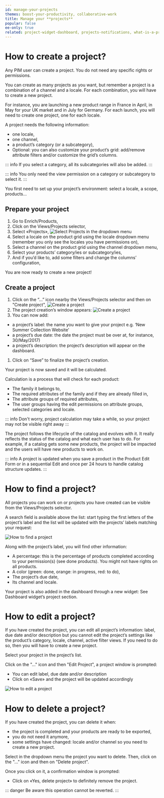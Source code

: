```yaml
---
id: manage-your-projects
themes: boost-your-productivity, collaborative-work
title: Manage your **projects**
popular: false
ee-only: true
related: project-widget-dashboard, projects-notifications, what-is-a-project
---
```


# How to create a project?

Any PIM user can create a project. You do not need any specific rights or permissions.

You can create as many projects as you want, but remember a project is a combination of a channel and a locale. For each combination, you will have to create a new project.

For instance, you are launching a new product range in France in April, in May for your UK market and in July for Germany. For each launch, you will need to create one project, one for each locale.

A project needs the following information:
- one locale,
- one channel,
- a product’s category (or a subcategory),
- Optional: you can also customize your product’s grid: add/remove attribute filters and/or customize the grid’s columns.

::: info
If you select a category, all its subcategories will also be added.
:::

::: info
You only need the view permission on a category or subcategory to select it.
:::

You first need to set up your project’s environment: select a locale, a scope, products...

## Prepare your project
1.  Go to Enrich/Products,
1.  Click on the Views/Projects selector,
1.  Select «Projects»,
![Select Projects in the dropdown menu](https://github.com/akeneo/pim-helpcenter/blob/6500d684b1694e44619272f2f29ddc8969455e25/content/md/productivity/img/Products-DropdownViewsProducts.png)
1.  Select a locale on the product grid using the locale dropdown menu (remember you only see the locales you have permissions on),
1.  Select a channel on the product grid using the channel dropdown menu,
1.  Select your products’ category/ies or subcategory/ies,
1.  And if you’d like to, add some filters and change the columns’ configuration,

You are now ready to create a new project!

## Create a project
1.  Click on the “...” icon nearby the Views/Projects selector and then on "Create project",
![Create a project](https://github.com/akeneo/pim-helpcenter/blob/6500d684b1694e44619272f2f29ddc8969455e25/content/md/productivity/img/Products_CreateProjectsDropdown.png)
1.  The project creation’s window appears:
![Create a project](https://github.com/akeneo/pim-helpcenter/blob/6500d684b1694e44619272f2f29ddc8969455e25/content/md/productivity/img/Products_CreateProjectsWizard1.png)
1.  You can now add:
  *   a project’s label: the name you want to give your project e.g. ‘New Summer Collection Website’
  *   a project’s due date: the date the project must be over at, for instance, 30/May/2017)
  *   a project’s description: the project’s description will appear on the dashboard.
1.  Click on “Save” to finalize the project’s creation.

Your project is now saved and it will be calculated.

Calculation is a process that will check for each product:
- The family it belongs to,
- The required attributes of the family and if they are already filled in,
- The attribute groups of required attributes,
- The user groups having the edit permissions on attribute groups, selected categories and locale.

::: info 
Don't worry, project calculation may take a while, so your project may not be visible right away
:::

The project follows the lifecycle of the catalog and evolves with it. It really reflects the status of the catalog and what each user has to do. For example, if a catalog gets some new products, the project will be impacted and the users will have new products to work on.

::: info 
A project is updated when you save a product in the Product Edit Form or in a sequential Edit and once per 24 hours to handle catalog structure updates.
:::

# How to find a project?

All projects you can work on or projects you have created can be visible from the Views/Projects selector.

A search field is available above the list: start typing the first letters of the project’s label and the list will be updated with the projects’ labels matching your request:

![How to find a project](https://github.com/akeneo/pim-helpcenter/blob/6500d684b1694e44619272f2f29ddc8969455e25/content/md/productivity/img/Products_SearchProjectsDropdown.gif)

Along with the project’s label, you will find other information:
- A percentage: this is the percentage of products completed according to your permission(s) (see done products). You might not have rights on all products.
- A color (green: done, orange: in progress, red: to do),
- The project’s due date,
- Its channel and locale.

Your project is also added in the dashboard through a new widget: See Dashboard widget’s project section.

# How to edit a project?

If you have created the project, you can edit all project’s information: label, due date and/or description but you cannot edit the project’s settings like the product’s category, locale, channel, active filter views. If you need to do so, then you will have to create a new project.

Select your project in the project’s list.

Click on the "..." icon and then "Edit Project", a project window is prompted:
- You can edit label, due date and/or description
- Click on «Save» and the project will be updated accordingly

![How to edit a project](https://github.com/akeneo/pim-helpcenter/blob/6500d684b1694e44619272f2f29ddc8969455e25/content/md/productivity/img/Products_EditProjects.gif)

# How to delete a project?

If you have created the project, you can delete it when:
- the project is completed and your products are ready to be exported,
- you do not need it anymore,
- some settings have changed: locale and/or channel so you need to create a new project.

Select in the dropdown menu the project you want to delete. Then, click on the "..." icon and then on "Delete project".

Once you click on it, a confirmation window is prompted:
- Click on «Yes, delete project» to definitely remove the project.

::: danger
Be aware this operation cannot be reverted.
:::
